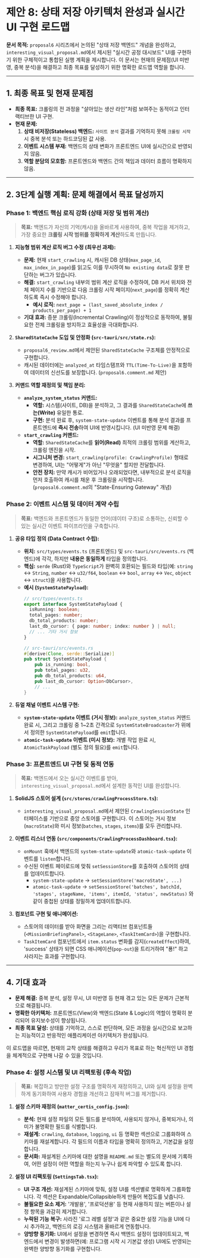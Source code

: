 # 제안 8: 상태 저장 아키텍처 완성과 실시간 UI 구현 로드맵

**문서 목적:** `proposal6` 시리즈에서 논의된 "상태 저장 백엔드" 개념을 완성하고, `interesting_visual_proposal.md`에서 제시된 "실시간 공정 대시보드" UI를 구현하기 위한 구체적이고 통합된 실행 계획을 제시합니다. 이 문서는 현재의 문제점(UI 미반영, 중복 분석)을 해결하고 최종 목표를 달성하기 위한 명확한 로드맵 역할을 합니다.

---

## 1. 최종 목표 및 현재 문제점

-   **최종 목표:** 크롤링의 전 과정을 "살아있는 생산 라인"처럼 보여주는 동적이고 인터랙티브한 UI 구현.
-   **현재 문제:**
    1.  **상태 비저장(Stateless) 백엔드:** `사이트 분석` 결과를 기억하지 못해 `크롤링 시작` 시 중복 분석 또는 하드코딩된 값 사용.
    2.  **이벤트 시스템 부재:** 백엔드의 상태 변화가 프론트엔드 UI에 실시간으로 반영되지 않음.
    3.  **역할 분담의 모호함:** 프론트엔드와 백엔드 간의 책임과 데이터 흐름이 명확하지 않음.

---

## 2. 3단계 실행 계획: 문제 해결에서 목표 달성까지

### **Phase 1: 백엔드 핵심 로직 강화 (상태 저장 및 범위 계산)**

> **목표:** 백엔드가 자신의 기억(캐시)을 올바르게 사용하여, 중복 작업을 제거하고, 가장 중요한 **크롤링 시작 범위를 정확하게 계산**하도록 만듭니다.

1.  **지능형 범위 계산 로직 버그 수정 (최우선 과제):**
    -   **문제:** 현재 `start_crawling` 시, 캐시된 DB 상태(`max_page_id`, `max_index_in_page`)를 읽고도 이를 무시하여 `No existing data`로 잘못 판단하는 버그가 있습니다.
    -   **해결:** `start_crawling` 내부의 범위 계산 로직을 수정하여, DB 커서 위치와 전체 페이지 수를 기반으로 다음 크롤링 시작 페이지(`next_page`)를 정확히 계산하도록 즉시 수정해야 합니다.
        -   **예시 로직:** `next_page = (last_saved_absolute_index / products_per_page) + 1`
    -   **기대 효과:** 증분 크롤링(Incremental Crawling)이 정상적으로 동작하여, 불필요한 전체 크롤링을 방지하고 효율성을 극대화합니다.

2.  **`SharedStateCache` 도입 및 안정화 (`src-tauri/src/state.rs`):**
    -   `proposal6_review.md`에서 제안된 `SharedStateCache` 구조체를 안정적으로 구현합니다.
    -   캐시된 데이터에는 `analyzed_at` 타임스탬프와 `TTL(Time-To-Live)`을 포함하여 데이터의 신선도를 보장합니다. (`proposal6.comment.md` 제안)

2.  **커맨드 역할 재정의 및 책임 분리:**
    -   **`analyze_system_status` 커맨드:**
        -   **역할:** 시스템(사이트, DB)을 분석하고, 그 결과를 `SharedStateCache`에 **쓰는(Write)** 유일한 통로.
        -   **구현:** 분석 완료 후, `system-state-update` 이벤트를 통해 분석 결과를 프론트엔드에 **즉시 전송**하여 UI에 반영시킵니다. (UI 미반영 문제 해결)
    -   **`start_crawling` 커맨드:**
        -   **역할:** `SharedStateCache`를 **읽어(Read)** 최적의 크롤링 범위를 계산하고, 크롤링 엔진을 시작.
        -   **시그니처 변경:** `start_crawling(profile: CrawlingProfile)` 형태로 변경하여, UI는 "어떻게"가 아닌 "무엇을" 할지만 전달합니다.
        -   **안전 장치:** 만약 캐시가 비어있거나 오래되었다면, 내부적으로 분석 로직을 먼저 호출하여 캐시를 채운 후 크롤링을 시작합니다. (`proposal6.comment.md`의 "State-Ensuring Gateway" 개념)

### **Phase 2: 이벤트 시스템 및 데이터 계약 수립**

> **목표:** 백엔드와 프론트엔드가 동일한 언어(데이터 구조)로 소통하는, 신뢰할 수 있는 실시간 이벤트 파이프라인을 구축합니다.

1.  **공유 타입 정의 (Data Contract 수립):**
    -   **위치:** `src/types/events.ts` (프론트엔드) 및 `src-tauri/src/events.rs` (백엔드)에 각각, 하지만 **내용은 동일하게** 타입을 정의합니다.
    -   **핵심:** `serde` (Rust)와 `TypeScript`가 완벽히 호환되는 필드와 타입(예: `string` <-> `String`, `number` <-> `u32/f64`, `boolean` <-> `bool`, `array` <-> `Vec`, `object` <-> `struct`)을 사용합니다.
    -   **예시 (`SystemStatePayload`):**
        ```typescript
        // src/types/events.ts
        export interface SystemStatePayload {
          isRunning: boolean;
          total_pages: number;
          db_total_products: number;
          last_db_cursor: { page: number; index: number } | null;
          // ... 기타 거시 정보
        }
        ```
        ```rust
        // src-tauri/src/events.rs
        #[derive(Clone, serde::Serialize)]
        pub struct SystemStatePayload {
            pub is_running: bool,
            pub total_pages: u32,
            pub db_total_products: u64,
            pub last_db_cursor: Option<DbCursor>,
            // ...
        }
        ```

2.  **듀얼 채널 이벤트 시스템 구현:**
    -   **`system-state-update` 이벤트 (거시 정보):** `analyze_system_status` 커맨드 완료 시, 그리고 크롤링 중 1~2초 간격으로 `SystemStateBroadcaster`가 위에서 정의한 `SystemStatePayload`를 `emit`합니다.
    -   **`atomic-task-update` 이벤트 (미시 정보):** 개별 작업 완료 시, `AtomicTaskPayload` (별도 정의 필요)를 `emit`합니다.

### **Phase 3: 프론트엔드 UI 구현 및 동적 연동**

> **목표:** 백엔드에서 오는 실시간 이벤트를 받아, `interesting_visual_proposal.md`에서 설계한 동적인 UI를 완성합니다.

1.  **SolidJS 스토어 설계 (`src/stores/crawlingProcessStore.ts`):**
    -   `interesting_visual_proposal.md`에서 제안된 `CrawlingSessionState` 인터페이스를 기반으로 중앙 스토어를 구현합니다. 이 스토어는 거시 정보(`macroState`)와 미시 정보(`batches`, `stages`, `items`)를 모두 관리합니다.

2.  **이벤트 리스너 연동 (`src/components/CrawlingProcessDashboard.tsx`):**
    -   `onMount` 훅에서 백엔드의 `system-state-update`와 `atomic-task-update` 이벤트를 `listen`합니다.
    -   수신된 이벤트 페이로드에 맞춰 `setSessionStore`를 호출하여 스토어의 상태를 업데이트합니다.
        -   `system-state-update` -> `setSessionStore('macroState', ...)`
        -   `atomic-task-update` -> `setSessionStore('batches', batchId, 'stages', stageName, 'items', itemId, 'status', newStatus)` 와 같이 중첩된 상태를 정밀하게 업데이트합니다.

3.  **컴포넌트 구현 및 애니메이션:**
    -   스토어의 데이터를 받아 화면을 그리는 리액티브 컴포넌트들(`<MissionBriefingPanel>`, `<StageLane>`, `<TaskItemCard>`)을 구현합니다.
    -   `TaskItemCard` 컴포넌트에서 `item.status` 변화를 감지(`createEffect`)하여, 'success' 상태가 되면 CSS 애니메이션(`pop-out`)을 트리거하여 "푱!" 하고 사라지는 효과를 구현합니다.

---

## 4. 기대 효과

-   **문제 해결:** 중복 분석, 설정 무시, UI 미반영 등 현재 겪고 있는 모든 문제가 근본적으로 해결됩니다.
-   **명확한 아키텍처:** 프론트엔드(View)와 백엔드(State & Logic)의 역할이 명확히 분리되어 유지보수성이 향상됩니다.
-   **최종 목표 달성:** 상태를 기억하고, 스스로 판단하며, 모든 과정을 실시간으로 보고하는 지능적이고 반응적인 애플리케이션 아키텍처가 완성됩니다.

이 로드맵을 따르면, 현재의 교착 상태를 해결하고 우리가 목표로 하는 혁신적인 UI 경험을 체계적으로 구현해 나갈 수 있을 것입니다.

### **Phase 4: 설정 시스템 및 UI 리팩토링 (후속 작업)**

> **목표:** 복잡하고 방만한 설정 구조를 명확하게 재정의하고, UI와 실제 설정을 완벽하게 동기화하여 사용자 경험을 개선하고 잠재적 버그를 제거합니다.

1.  **설정 스키마 재정의 (`matter_certis_config.json`):**
    -   **분석:** 현재 설정 파일의 모든 필드를 분석하여, 사용되지 않거나, 중복되거나, 의미가 불명확한 필드를 식별합니다.
    -   **재설계:** `crawling`, `database`, `logging`, `ui` 등 명확한 섹션으로 그룹화하여 스키마를 재설계합니다. 각 필드의 이름과 타입을 명확히 정의하고, 기본값을 설정합니다.
    -   **문서화:** 재설계된 스키마에 대한 설명을 `README.md` 또는 별도의 문서에 기록하여, 어떤 설정이 어떤 역할을 하는지 누구나 쉽게 파악할 수 있도록 합니다.

2.  **설정 UI 리팩토링 (`SettingsTab.tsx`):**
    -   **UI 구조 개선:** 재설계된 스키마에 맞춰, 설정 UI를 섹션별로 명확하게 그룹화합니다. 각 섹션은 Expandable/Collapsible하게 만들어 복잡도를 낮춥니다.
    -   **불필요한 요소 제거:** '개발용', '프로덕션용' 등 현재 사용하지 않는 버튼이나 설정 항목을 과감히 제거합니다.
    -   **누락된 기능 복구:** 사라진 '로그 레벨 설정'과 같은 중요한 설정 기능을 UI에 다시 추가하고, 백엔드의 로깅 시스템과 올바르게 연동합니다.
    -   **양방향 동기화:** UI에서 설정을 변경하면 즉시 백엔드 설정이 업데이트되고, 백엔드에서 변경이 발생하면(예: 프로그램 시작 시 기본값 생성) UI에도 반영되는 완벽한 양방향 동기화를 구현합니다.
